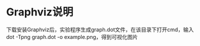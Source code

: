 # Graphviz说明
下载安装Graphviz后，实验程序生成graph.dot文件，在该目录下打开cmd，输入dot -Tpng graph.dot -o example.png，得到可视化图片